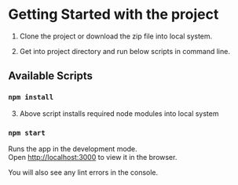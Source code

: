 # Getting Started with the project

1) Clone the project or download the zip file into local system.

2) Get into project directory and run below scripts in command line.

## Available Scripts

### `npm install`

3) Above script installs required node modules into local system

### `npm start`

Runs the app in the development mode.\
Open [http://localhost:3000](http://localhost:3000) to view it in the browser.

You will also see any lint errors in the console.
